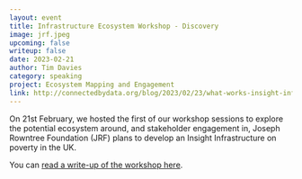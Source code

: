 ```yaml
---
layout: event
title: Infrastructure Ecosystem Workshop - Discovery
image: jrf.jpeg
upcoming: false
writeup: false
date: 2023-02-21
author: Tim Davies
category: speaking
project: Ecosystem Mapping and Engagement
link: http://connectedbydata.org/blog/2023/02/23/what-works-insight-infrastructure
---
```


On 21st February, we hosted the first of our workshop sessions to explore the potential ecosystem around, and stakeholder engagement in, Joseph Rowntree Foundation (JRF) plans to develop an Insight Infrastructure on poverty in the UK.

You can [read a write-up of the workshop here](http://connectedbydata.org/blog/2023/02/23/what-works-insight-infrastructure).